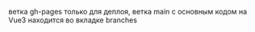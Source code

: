 ветка gh-pages только для деплоя, ветка main с основным кодом на Vue3 находится во вкладке branches
